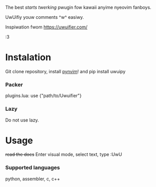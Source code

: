 The best *starts twerking* pwugin fow kawaii anyime nyeovim fanboys.

UwUifiy youw comments ^w^ easiwy.

Inspiwation fwom https://uwuifier.com/

:3

# Instalation
Git clone repository, install [pynvim](https://github.com/neovim/pynvim)! and pip install uwuipy

### Packer
plugins.lua:
use {"path/to/Uwuifier"}

### Lazy
Do not use lazy.

# Usage
~~read the docs~~
Enter visual mode, select text, type :UwU

### Supported languages
python, assembler, c, c++
